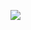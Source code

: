 [![](https://mermaid.ink/img/pako:eNrFVt1u2jAYfRXLV2FLEIWSQgRIVek6Ve3NKjFp4sZNPoKlxGa207Vr6VvtBfZk-_JDSEhod9dc4GAfH5_v13mmvgyAetSPmNZzzkLF4qUg-GQz5Hy14v6ahUCe8-n0mUzYvTaK-WY2289-fi3BVqcyzbJZUFeKRxFYYTYQj-T_O_j2IHlAKjsCiJlSoG5R2yHeJkLGX5CQg7oURkG6hGK4CMmULOmSdkidcrsUrRZdSKFlVDPsA7Q2GB3NkgcImQp2MuZM6IKleYKCDSgjuapw24QbUMxwKXCSC0M6DZekQ6tbrhTbrPnPpOYYx7D0uAuIoiQ7PiWtLK9AgMklrDzvGwgU_52LQP6q-qp5xgcnyntO2dlb9QRos-APTJiU717KqCqo2GA91BFTsmKRhqqx8t6A4OrSMGN1WpgCWPHdOuDPDtLmBrlJoy3VdGqxJA9DIeSA-aAUriGZww1bcLjDajYQ8no1xGCQ7fxaJupYNFp5c0jNaxFTISSqmTlrVNy64OcW6PQg8NG6STEUplVbj6NL_R655TrXXBq1U5cZVWRXKqg41CapiF2lVKAYAMNZhHzqPAKWVZnVFoAKcA6bhJfluk_BMvna9lcd3baOOVdYvcBTMNfJYy7XJuQpf2vLIV_GG2wEC8k1FzrPWm2VWys7cWjm5k0eM-so4Gseu-OAQrTOED72W_N-LHeZX-4VEvshhkxfNDJCm8DzDqnqqVmlLBOi5Lx7M2_-_mnhaim2fUmkEWgtiSZ5_UJF94FaMb_uitfmtlrH_K8CPdCzv9EnL47TuA7fBpWNO4e1WOU4slCQQ9p6jOO8zN4o06J9fMKDi6Aeiup2Z7VDGnf6UcD-dqtCqE1jUDHjAX4KZXFZUrOGGJbUw1dMH5ZEBu8MsUUohl3ePQmfekYlYFMlk3BNvazF2zTZBGhO8Sm1g2yY-CFlXIIg4JhCt8W3VzpkGOo900fqjYbdgTscuSe98XDYO-m5Nn3CWbfr9vque3o6GAyGp_3-1qa_M9Jedzw4G_RGZ6NRfzweur3h9h8JlxhS?type=png)](https://mermaid.live/edit#pako:eNrFVt1u2jAYfRXLV2FLEIWSQgRIVek6Ve3NKjFp4sZNPoKlxGa207Vr6VvtBfZk-_JDSEhod9dc4GAfH5_v13mmvgyAetSPmNZzzkLF4qUg-GQz5Hy14v6ahUCe8-n0mUzYvTaK-WY2289-fi3BVqcyzbJZUFeKRxFYYTYQj-T_O_j2IHlAKjsCiJlSoG5R2yHeJkLGX5CQg7oURkG6hGK4CMmULOmSdkidcrsUrRZdSKFlVDPsA7Q2GB3NkgcImQp2MuZM6IKleYKCDSgjuapw24QbUMxwKXCSC0M6DZekQ6tbrhTbrPnPpOYYx7D0uAuIoiQ7PiWtLK9AgMklrDzvGwgU_52LQP6q-qp5xgcnyntO2dlb9QRos-APTJiU717KqCqo2GA91BFTsmKRhqqx8t6A4OrSMGN1WpgCWPHdOuDPDtLmBrlJoy3VdGqxJA9DIeSA-aAUriGZww1bcLjDajYQ8no1xGCQ7fxaJupYNFp5c0jNaxFTISSqmTlrVNy64OcW6PQg8NG6STEUplVbj6NL_R655TrXXBq1U5cZVWRXKqg41CapiF2lVKAYAMNZhHzqPAKWVZnVFoAKcA6bhJfluk_BMvna9lcd3baOOVdYvcBTMNfJYy7XJuQpf2vLIV_GG2wEC8k1FzrPWm2VWys7cWjm5k0eM-so4Gseu-OAQrTOED72W_N-LHeZX-4VEvshhkxfNDJCm8DzDqnqqVmlLBOi5Lx7M2_-_mnhaim2fUmkEWgtiSZ5_UJF94FaMb_uitfmtlrH_K8CPdCzv9EnL47TuA7fBpWNO4e1WOU4slCQQ9p6jOO8zN4o06J9fMKDi6Aeiup2Z7VDGnf6UcD-dqtCqE1jUDHjAX4KZXFZUrOGGJbUw1dMH5ZEBu8MsUUohl3ePQmfekYlYFMlk3BNvazF2zTZBGhO8Sm1g2yY-CFlXIIg4JhCt8W3VzpkGOo900fqjYbdgTscuSe98XDYO-m5Nn3CWbfr9vque3o6GAyGp_3-1qa_M9Jedzw4G_RGZ6NRfzweur3h9h8JlxhS)

